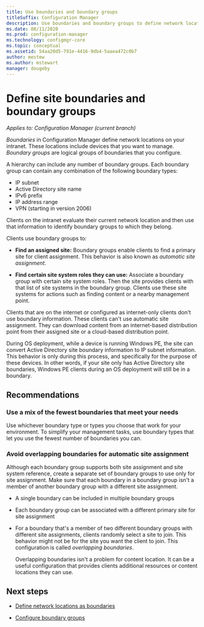 ```yaml
---
title: Use boundaries and boundary groups
titleSuffix: Configuration Manager
description: Use boundaries and boundary groups to define network locations and accessible site systems for devices you manage.
ms.date: 08/11/2020
ms.prod: configuration-manager
ms.technology: configmgr-core
ms.topic: conceptual
ms.assetid: 54aa20d5-791e-4416-9db4-5aaea472c0b7
author: mestew
ms.author: mstewart
manager: dougeby
---
```


# Define site boundaries and boundary groups

*Applies to: Configuration Manager (current branch)*

*Boundaries* in Configuration Manager define network locations on your intranet. These locations include devices that you want to manage. *Boundary groups* are logical groups of boundaries that you configure.

A hierarchy can include any number of boundary groups. Each boundary group can contain any combination of the following boundary types:  

- IP subnet  
- Active Directory site name  
- IPv6 prefix  
- IP address range  
- VPN (starting in version 2006)

Clients on the intranet evaluate their current network location and then use that information to identify boundary groups to which they belong.  

Clients use boundary groups to:  

- **Find an assigned site:** Boundary groups enable clients to find a primary site for client assignment. This behavior is also known as *automatic site assignment*.  

- **Find certain site system roles they can use:** Associate a boundary group with certain site system roles. Then the site provides clients with that list of site systems in the boundary group. Clients use these site systems for actions such as finding content or a nearby management point.  

Clients that are on the internet or configured as internet-only clients don't use boundary information. These clients can't use automatic site assignment. They can download content from an internet-based distribution point from their assigned site or a cloud-based distribution point.  

During OS deployment, while a device is running Windows PE, the site can convert Active Directory site boundary information to IP subnet information. This behavior is only during this process, and specifically for the purpose of these devices. In other words, if your site only has Active Directory site boundaries, Windows PE clients during an OS deployment will still be in a boundary.<!-- SCCMDocs#2086 -->

## <a name="BKMK_BoundaryBestPractices"></a> Recommendations

### Use a mix of the fewest boundaries that meet your needs

Use whichever boundary type or types you choose that work for your environment. To simplify your management tasks, use boundary types that let you use the fewest number of boundaries you can.

### Avoid overlapping boundaries for automatic site assignment

Although each boundary group supports both site assignment and site system reference, create a separate set of boundary groups to use only for site assignment. Make sure that each boundary in a boundary group isn't a member of another boundary group with a different site assignment.

- A single boundary can be included in multiple boundary groups  

- Each boundary group can be associated with a different primary site for site assignment  

- For a boundary that's a member of two different boundary groups with different site assignments, clients randomly select a site to join. This behavior might not be for the site you want the client to join. This configuration is called *overlapping boundaries*.  

    Overlapping boundaries isn't a problem for content location. It can be a useful configuration that provides clients additional resources or content locations they can use.  

## Next steps

- [Define network locations as boundaries](boundaries.md)

- [Configure boundary groups](boundary-groups.md)
